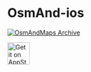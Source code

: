 OsmAnd-ios
==========
[![OsmAndMaps Archive](https://github.com/osmandapp/OsmAnd-iOS/actions/workflows/xcode-build.yml/badge.svg)](https://github.com/osmandapp/OsmAnd-iOS/actions/workflows/xcode-build.yml)

<a href="https://itunes.apple.com/app/apple-store/id934850257?mt=8" target="_blank">
<img src="https://raw.githubusercontent.com/osmandapp/osmandapp.github.io/master/website/images/app-store-badge.png" alt="Get it on AppStore" height="50"/></a>
